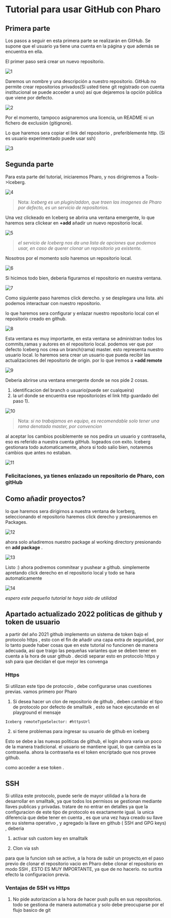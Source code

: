 # Tutorial para usar GitHub con Pharo 

## Primera parte

Los pasos a seguir en esta primera parte se realizarán en GitHub.
Se supone que el usuario ya tiene una cuenta en la página y que
además se encuentra en ella.

El primer paso será crear un nuevo repositorio.

![1](Screenshot_11.jpg)

Daremos un nombre y una descripción a nuestro repositorio.
GitHub no permite crear repositorios privados(Si usted tiene git registrado con cuenta institucional se puede acceder a uno)
así que dejaremos la opción pública que viene por defecto.

![2](Screenshot_1.jpg)

Por el momento, tampoco asignaremos una licencia, un README
ni un fichero de exclusión (gitignore).

Lo que haremos sera copiar el link del repositorio , preferiblemente http. (Si es usuario experimentado puede usar ssh)

![3](Screenshot_9.jpg)


## Segunda parte


Para esta parte del tutorial, iniciaremos Pharo, y nos dirigiremos a Tools->Iceberg.

![4](Screenshot_2.jpg)


>Nota:
>*Iceberg es un plugin/addon, que traen las imagenes de Pharo por defecto, es un servicio de repositorios.*

Una vez clickeado en Iceberg se abrira una ventana emergente, lo que haremos sera clickear en **+add** añadir un nuevo repositorio local.

![5](Screenshot_3.jpg)

>*el servicio de Iceberg nos da una lista de opciones que podemos usar, en caso de querer clonar un repositorio ya existente.*

Nosotros por el momento solo haremos un repositorio local.

![6](Screenshot_18.jpg)

Si hicimos todo bien, deberia figurarnos el repositorio en nuestra ventana.

![7](Screenshot_4.jpg)

Como siguiente paso haremos click derecho. y se desplegara una lista. ahi podemos interactuar con nuestro repositorio.

lo que haremos sera configurar y enlazar nuestro repositorio local con el repositorio creado en github.

![8](Screenshot_8.jpg)

Esta ventana es muy importante, en esta ventana se administran todos los commits,ramas y autores en el repositorio local. 
podemos ver que por defecto Iceberg nos crea un branch(rama) master. esto representa nuestro usuario local. lo haremos sera crear un usuario 
que pueda recibir las actualizaciones del repositorio de origin. por lo que iremos a **+add remote** 

![9](Screenshot_19.jpg)

Deberia abrirse una ventana emergente donde se nos pide 2 cosas. 

1. identificacion del branch o usuario(puede ser cualqueira)
2. la url donde se encuentra ese repositorio(es el link http guardado del paso 1).

![10](Screenshot_10.jpg)

>Nota: *si no trabajamos en equipo, es recomendable solo tener una rama denotada master, por convencion*

al aceptar los cambios posiblemente se nos pedira un usuario y contraseña, eso es referido a nuestra cuenta gitHub.
logeados con exito. Iceberg gestionara todo automaticamente, ahora si todo salio bien, notaremos cambios que antes no estaban.

![11](Screenshot_12.jpg)

### Felicitaciones, ya tienes enlazado un repositorio de Pharo, con gitHub 

## Como añadir proyectos?

lo que haremos sera dirigirnos a nuestra ventana de Icerberg, seleccionando el repositorio haremos click derecho y presionaremos en Packages.

![12](Screenshot_5.jpg)

ahora solo añadiremos nuestro package al working directory presionando en **add package** .

![13](Screenshot_20.jpg)

Listo :) ahora podremos commitear y pushear a github. simplemente apretando click derecho en el repositorio local y todo se hara automaticamente

![14](Screenshot_final.jpg)

*espero este pequeño tutorial te haya sido de utilidad*

## Apartado actualizado 2022 politicas de github y token de usuario

a partir del año 2021 github implemento un sistema de token bajo el protocolo https , esto con el fin de añadir una capa extra de seguridad, por lo tanto puede haber cosas que en este tutorial no funcionen de manera adecuada, asi que traigo las pequeñas variantes que se deben tener en cuenta a la hora de usar github . decidi separar esto en protocolo https y ssh para que decidan el que mejor les convenga 

### Https

Si utilizan este tipo de protocolo , debe configurarse unas cuestiones previas. vamos primero por Pharo 

1) Si desea hacer un clon de repositorio de github , deben cambiar el tipo de protocolo por defecto de smalltalk , esto se hace ejecutando en el playground el mensaje 

```st
Iceberg remoteTypeSelector: #httpsUrl
```

2) si tiene problemas para ingresar su usuario de github en iceberg 

Esto se debe a las nuevas politicas de github, el login ahora varia un poco de la manera tradicional. el usuario se mantiene igual, lo que cambia es la contraseña. ahora la contraseña es el token encriptado que nos provee github. 

como acceder a ese token .

## SSH

Si utiliza este protocolo, puede serle de mayor utilidad a la hora de desarrollar en smalltalk, ya que todos los permisos se gestionan mediante llaves publicas y privadas. tratare de no entrar en detalles ya que la configuracion de este tipo de protocolo es exactamente igual. la unica diferencia que debe tener en cuenta , es que una vez haya creado su llave en su sistema operativo , y  agregado la llave en github ( SSH and GPG keys) , deberia 

1) activar ssh custom key en smalltalk 

2) Clon via ssh 

 para que la funcion ssh se active, a la hora de subir un proyecto,en el paso previo de clonar el repositorio vacio en Pharo  debe clonar el repositorio en modo SSH , ESTO ES MUY IMPORTANTE, ya que de no hacerlo. no surtira efecto la configuracion previa. 

### Ventajas de SSH vs Https

1) No pide autorizacion a la hora de hacer push pulls en sus repositorios. todo se gestiona de manera automatica y solo debe preocuparse por el flujo basico de git










